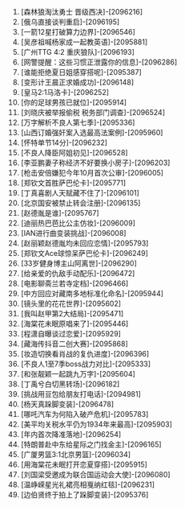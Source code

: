 
1. [森林狼淘汰勇士 晋级西决]-[2096216]
1. [俄乌直接谈判重启]-[2096195]
1. [一箭12星打破算力边界]-[2096546]
1. [吴彦祖喊杨家成一起教英语]-[2095881]
1. [广州TTG 4:2 重庆狼队]-[2096193]
1. [网警提醒：这些习惯正泄露你的信息]-[2096286]
1. [谁能拒绝夏日姐感穿搭呢]-[2095387]
1. [变形计王晨正求婚成功]-[2096148]
1. [皇马2:1马洛卡]-[2096252]
1. [你的足球男孩已就位]-[2095914]
1. [刘晓庆被举报偷税 税务部门调查]-[2096524]
1. [万字解析不良人第七季]-[2095336]
1. [山西订婚强奸案入选最高法案例]-[2095960]
1. [怀特单节14分]-[2096232]
1. [不良人降臣阿姐初见]-[2096528]
1. [李亚鹏妻子称经济不好要换小房子]-[2096203]
1. [枪击安倍嫌犯今年10月首次公审]-[2096005]
1. [郑钦文首胜萨巴伦卡]-[2095771]
1. [丁真喜剧人天赋藏不住了]-[2096101]
1. [北京国安被禁止转会注册]-[2096135]
1. [赵德胤是谁]-[2095767]
1. [迪丽热巴芭比公主仿妆]-[2096009]
1. [IAN进行曲变装挑战]-[2096008]
1. [赵丽颖赵德胤均未回应恋情]-[2095793]
1. [郑钦文Ace球惊呆萨巴伦卡]-[2096249]
1. [33岁健身博主山阿离世]-[2096290]
1. [给亲爱的仇敌手动配乐]-[2096472]
1. [电影聊斋兰若寺定档]-[2096466]
1. [中方回应对藏南多地标准化命名]-[2095944]
1. [镜头里的花花世界]-[2095602]
1. [我叫赵甲第2大结局]-[2095471]
1. [海棠花未眠原唱来了]-[2095446]
1. [程潇自曝谈过恋爱]-[2095929]
1. [藏海传抖音二创大赛]-[2095868]
1. [妆造切换看肖战的复仇进度]-[2096396]
1. [不良人1至7季boss战力对比]-[2095333]
1. [和张靓颖一起跳九万字]-[2095604]
1. [丁禹兮白切黑转场]-[2096182]
1. [挑战用豆包给朋友打电话]-[2094981]
1. [杨天真跺脚变装]-[2096478]
1. [哪吒汽车为何陷入破产危机]-[2095783]
1. [美平均关税水平仍为1934年来最高]-[2095903]
1. [年内首次降准落地]-[2096254]
1. [特朗普赴中东给星际之门找金主]-[2096165]
1. [广厦男篮3:1北京男篮]-[2096034]
1. [用海棠花未眠打开恋夏穿搭]-[2095915]
1. [刘国梁受邀成为联合国运动会大使]-[2096080]
1. [温峥嵘星光礼裙亮相戛纳红毯]-[2096231]
1. [边伯贤终于拍上了跺脚变装]-[2095376]